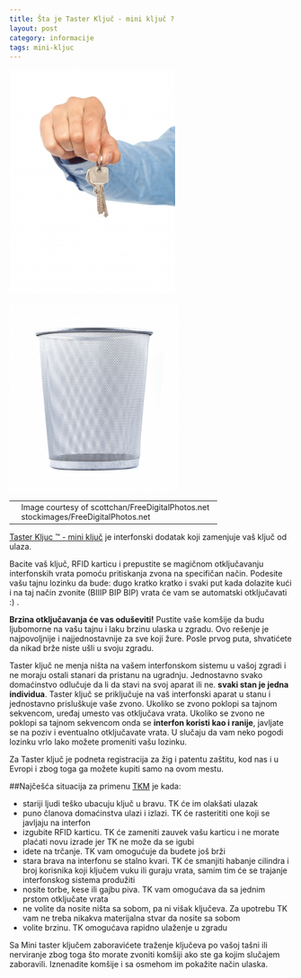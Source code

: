 ```yaml
---
title: Šta je Taster Ključ - mini ključ ?
layout: post
category: informacije
tags: mini-kljuc 
---
```


<div class="table-image">
<img src="/assets/images/news/kljucevi_stockimages.jpg"  />
<p>
<img src="/assets/images/news/kanta_scottchan.jpg" width="300"    style="display:block"/>
</p>
<table style="width:370px;"><tr><td>
</td><td>
Image courtesy of scottchan/FreeDigitalPhotos.net stockimages/FreeDigitalPhotos.net
</td></tr></table>
</div>

[Taster Kljuc &trade; - mini ključ](/proizvodi/mini-kljuc) je interfonski dodatak koji zamenjuje vaš ključ od ulaza.
 
Bacite vaš ključ, RFID karticu i prepustite se magičnom otključavanju interfonskih vrata pomoću pritiskanja zvona na specifičan način. Podesite vašu tajnu lozinku da bude: dugo kratko kratko i svaki put kada dolazite kući i na taj način zvonite (BIIIP BIP BIP) vrata će vam se automatski otključavati :) .

**Brzina otključavanja će vas oduševiti!** Pustite vaše komšije da budu ljubomorne na vašu tajnu i laku brzinu ulaska u zgradu. Ovo rešenje je najpovoljnije i najjednostavnije za sve koji žure. Posle prvog puta, shvatićete da nikad brže niste ušli u svoju zgradu. 

Taster ključ ne menja ništa na vašem interfonskom sistemu u vašoj zgradi i ne moraju ostali stanari da pristanu na ugradnju. Jednostavno svako domaćinstvo odlučuje da li da stavi na svoj aparat ili ne. **svaki stan je jedna individua**. Taster ključ se priključuje na vaš interfonski aparat u stanu i jednostavno prisluškuje vaše zvono. Ukoliko se zvono poklopi sa tajnom sekvencom, uređaj umesto vas otključava vrata. Ukoliko se zvono ne poklopi sa tajnom sekvencom onda se **interfon koristi kao i ranije**, javljate se na poziv i eventualno otključavate vrata. U slučaju da vam neko pogodi lozinku vrlo lako možete promeniti vašu lozinku.

Za Taster ključ je podneta registracija za žig i patentu zaštitu, kod nas i u Evropi i zbog toga ga možete kupiti samo na ovom mestu.

##Najčešća situacija za primenu [TKM](/proizvodi/mini-kljuc) je kada:
* stariji ljudi teško ubacuju ključ u bravu. TK će im olakšati ulazak
* puno članova domaćinstva ulazi i izlazi. TK će rasterititi one koji se javljaju na interfon
* izgubite RFID karticu. TK će zameniti zauvek vašu karticu i ne morate plaćati novu izrade jer TK ne može da se igubi
* idete na trčanje. TK vam omogućuje da budete još brži 
* stara brava na interfonu se stalno kvari. TK će smanjiti habanje cilindra i broj korisnika koji ključem vuku ili guraju vrata, samim tim će se trajanje interfonskog sistema produžiti
* nosite torbe, kese ili gajbu piva. TK vam omogućava da sa jednim prstom otključate vrata
* ne volite da nosite ništa sa sobom, pa ni višak ključeva. Za upotrebu TK vam ne treba nikakva materijalna stvar da nosite sa sobom
* volite brzinu. TK omogućava rapidno ulaženje u zgradu

Sa Mini taster ključem zaboravićete traženje ključeva po vašoj tašni ili nerviranje zbog toga što morate zvoniti komšiji ako ste ga kojim slučajem zaboravili. Iznenadite komšije i sa osmehom im pokažite način ulaska.


